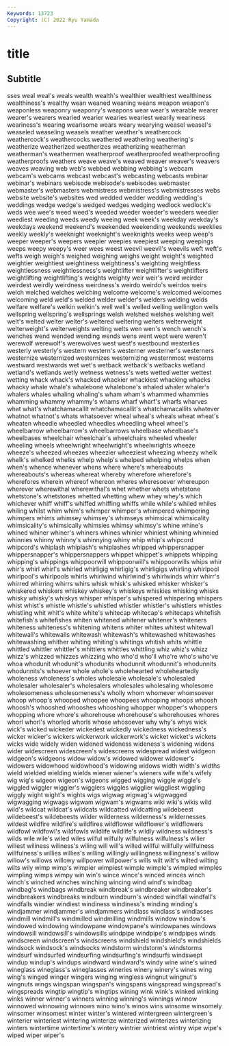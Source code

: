 ```yaml
---
Keywords: 13723
Copyright: (C) 2022 Ryu Yamada
---
```



# title

## Subtitle
sses weal weal's weals
wealth wealth's wealthier wealthiest wealthiness wealthiness's wealthy wean weaned weaning
weans weapon weapon's weaponless weaponry weaponry's weapons wear wear's wearable
wearer wearer's wearers wearied wearier wearies weariest wearily weariness weariness's
wearing wearisome wears weary wearying weasel weasel's weaseled weaseling weasels
weather weather's weathercock weathercock's weathercocks weathered weathering weathering's weatherize weatherized
weatherizes weatherizing weatherman weatherman's weathermen weatherproof weatherproofed weatherproofing weatherproofs weathers
weave weave's weaved weaver weaver's weavers weaves weaving web web's
webbed webbing webbing's webcam webcam's webcams webcast webcast's webcasting webcasts
webinar webinar's webinars webisode webisode's webisodes webmaster webmaster's webmasters webmistress
webmistress's webmistresses webs website website's websites wed wedded wedder wedding
wedding's weddings wedge wedge's wedged wedges wedging wedlock wedlock's weds
wee wee's weed weed's weeded weeder weeder's weeders weedier weediest
weeding weeds weedy weeing week week's weekday weekday's weekdays weekend
weekend's weekended weekending weekends weeklies weekly weekly's weeknight weeknight's weeknights
weeks weep weep's weeper weeper's weepers weepier weepies weepiest weeping
weepings weeps weepy weepy's weer wees weest weevil weevil's weevils
weft weft's wefts weigh weigh's weighed weighing weighs weight weight's
weighted weightier weightiest weightiness weightiness's weighting weightless weightlessness weightlessness's weightlifter
weightlifter's weightlifters weightlifting weightlifting's weights weighty weir weir's weird weirder
weirdest weirdly weirdness weirdness's weirdo weirdo's weirdos weirs welch welched
welches welching welcome welcome's welcomed welcomes welcoming weld weld's welded
welder welder's welders welding welds welfare welfare's welkin welkin's well
well's welled welling wellington wells wellspring wellspring's wellsprings welsh welshed
welshes welshing welt welt's welted welter welter's weltered weltering welters
welterweight welterweight's welterweights welting welts wen wen's wench wench's wenches
wend wended wending wends wens went wept were weren't werewolf
werewolf's werewolves west west's westbound westerlies westerly westerly's western western's
westerner westerner's westerners westernize westernized westernizes westernizing westernmost westerns westward
westwards wet wet's wetback wetback's wetbacks wetland wetland's wetlands wetly
wetness wetness's wets wetted wetter wettest wetting whack whack's whacked
whackier whackiest whacking whacks whacky whale whale's whalebone whalebone's whaled
whaler whaler's whalers whales whaling whaling's wham wham's whammed whammies
whamming whammy whammy's whams wharf wharf's wharfs wharves what what's
whatchamacallit whatchamacallit's whatchamacallits whatever whatnot whatnot's whats whatsoever wheal wheal's
wheals wheat wheat's wheaten wheedle wheedled wheedles wheedling wheel wheel's
wheelbarrow wheelbarrow's wheelbarrows wheelbase wheelbase's wheelbases wheelchair wheelchair's wheelchairs wheeled
wheeler wheeling wheels wheelwright wheelwright's wheelwrights wheeze wheeze's wheezed wheezes
wheezier wheeziest wheezing wheezy whelk whelk's whelked whelks whelp whelp's
whelped whelping whelps when when's whence whenever whens where where's
whereabouts whereabouts's whereas whereat whereby wherefore wherefore's wherefores wherein whereof
whereon wheres wheresoever whereupon wherever wherewithal wherewithal's whet whether whets
whetstone whetstone's whetstones whetted whetting whew whey whey's which whichever
whiff whiff's whiffed whiffing whiffs while while's whiled whiles whiling
whilst whim whim's whimper whimper's whimpered whimpering whimpers whims whimsey
whimsey's whimseys whimsical whimsicality whimsicality's whimsically whimsies whimsy whimsy's whine
whine's whined whiner whiner's whiners whines whinier whiniest whining whinnied
whinnies whinny whinny's whinnying whiny whip whip's whipcord whipcord's whiplash
whiplash's whiplashes whipped whippersnapper whippersnapper's whippersnappers whippet whippet's whippets whipping
whipping's whippings whippoorwill whippoorwill's whippoorwills whips whir whir's whirl whirl's
whirled whirligig whirligig's whirligigs whirling whirlpool whirlpool's whirlpools whirls whirlwind
whirlwind's whirlwinds whirr whirr's whirred whirring whirrs whirs whisk whisk's
whisked whisker whisker's whiskered whiskers whiskey whiskey's whiskeys whiskies whisking
whisks whisky whisky's whiskys whisper whisper's whispered whispering whispers whist
whist's whistle whistle's whistled whistler whistler's whistlers whistles whistling whit
whit's white white's whitecap whitecap's whitecaps whitefish whitefish's whitefishes whiten
whitened whitener whitener's whiteners whiteness whiteness's whitening whitens whiter whites
whitest whitewall whitewall's whitewalls whitewash whitewash's whitewashed whitewashes whitewashing whither
whiting whiting's whitings whitish whits whittle whittled whittler whittler's whittlers
whittles whittling whiz whiz's whizz whizz's whizzed whizzes whizzing who
who'd who'll who're who's who've whoa whodunit whodunit's whodunits whodunnit
whodunnit's whodunnits whodunnits's whoever whole whole's wholehearted wholeheartedly wholeness wholeness's
wholes wholesale wholesale's wholesaled wholesaler wholesaler's wholesalers wholesales wholesaling wholesome
wholesomeness wholesomeness's wholly whom whomever whomsoever whoop whoop's whooped whoopee
whoopees whooping whoops whoosh whoosh's whooshed whooshes whooshing whopper whopper's
whoppers whopping whore whore's whorehouse whorehouse's whorehouses whores whorl whorl's
whorled whorls whose whosoever why why's whys wick wick's wicked
wickeder wickedest wickedly wickedness wickedness's wicker wicker's wickers wickerwork wickerwork's
wicket wicket's wickets wicks wide widely widen widened wideness wideness's
widening widens wider widescreen widescreen's widescreens widespread widest widgeon widgeon's
widgeons widow widow's widowed widower widower's widowers widowhood widowhood's widowing
widows width width's widths wield wielded wielding wields wiener wiener's
wieners wife wife's wifely wig wig's wigeon wigeon's wigeons wigged
wigging wiggle wiggle's wiggled wiggler wiggler's wigglers wiggles wigglier wiggliest
wiggling wiggly wight wight's wights wigs wigwag wigwag's wigwagged wigwagging
wigwags wigwam wigwam's wigwams wiki wiki's wikis wild wild's wildcat
wildcat's wildcats wildcatted wildcatting wildebeest wildebeest's wildebeests wilder wilderness wilderness's
wildernesses wildest wildfire wildfire's wildfires wildflower wildflower's wildflowers wildfowl wildfowl's
wildfowls wildlife wildlife's wildly wildness wildness's wilds wile wile's wiled
wiles wilful wilfully wilfulness wilfulness's wilier wiliest wiliness wiliness's wiling
will will's willed willful willfully willfulness willfulness's willies willies's willing
willingly willingness willingness's willow willow's willows willowy willpower willpower's wills
wilt wilt's wilted wilting wilts wily wimp wimp's wimpier wimpiest
wimple wimple's wimpled wimples wimpling wimps wimpy win win's wince
wince's winced winces winch winch's winched winches winching wincing wind
wind's windbag windbag's windbags windbreak windbreak's windbreaker windbreaker's windbreakers windbreaks
windburn windburn's winded windfall windfall's windfalls windier windiest windiness windiness's
winding winding's windjammer windjammer's windjammers windlass windlass's windlasses windmill windmill's
windmilled windmilling windmills window window's windowed windowing windowpane windowpane's windowpanes
windows windowsill windowsill's windowsills windpipe windpipe's windpipes winds windscreen windscreen's
windscreens windshield windshield's windshields windsock windsock's windsocks windstorm windstorm's windstorms
windsurf windsurfed windsurfing windsurfing's windsurfs windswept windup windup's windups windward
windward's windy wine wine's wined wineglass wineglass's wineglasses wineries winery
winery's wines wing wing's winged winger wingers winging wingless wingnut
wingnut's wingnuts wings wingspan wingspan's wingspans wingspread wingspread's wingspreads wingtip
wingtip's wingtips wining wink wink's winked winking winks winner winner's
winners winning winning's winnings winnow winnowed winnowing winnows wino wino's
winos wins winsome winsomely winsomer winsomest winter winter's wintered wintergreen
wintergreen's winterier winteriest wintering winterize winterized winterizes winterizing winters wintertime
wintertime's wintery wintrier wintriest wintry wipe wipe's wiped wiper wiper's
